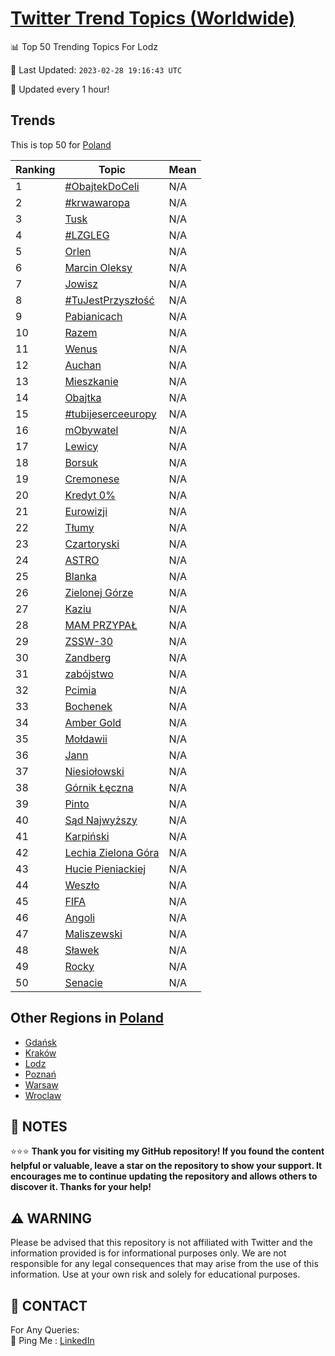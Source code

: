 [Twitter Trend Topics (Worldwide)](https://github.com/ErcinDedeoglu/Twitter-Trend-Topics)
==========


📊 Top 50 Trending Topics For Lodz

📆 Last Updated: `2023-02-28 19:16:43 UTC`

🔧 Updated every 1 hour!


## Trends

This is top 50 for [Poland](</Poland>)

| Ranking | Topic | Mean |
| ------- | ------------ | ------------ |
| 1 | [#ObajtekDoCeli](http://twitter.com/search?q=%23ObajtekDoCeli) | N/A |
| 2 | [#krwawaropa](http://twitter.com/search?q=%23krwawaropa) | N/A |
| 3 | [Tusk](http://twitter.com/search?q=Tusk) | N/A |
| 4 | [#LZGLEG](http://twitter.com/search?q=%23LZGLEG) | N/A |
| 5 | [Orlen](http://twitter.com/search?q=Orlen) | N/A |
| 6 | [Marcin Oleksy](http://twitter.com/search?q=Marcin+Oleksy) | N/A |
| 7 | [Jowisz](http://twitter.com/search?q=Jowisz) | N/A |
| 8 | [#TuJestPrzyszłość](http://twitter.com/search?q=%23TuJestPrzysz%c5%82o%c5%9b%c4%87) | N/A |
| 9 | [Pabianicach](http://twitter.com/search?q=Pabianicach) | N/A |
| 10 | [Razem](http://twitter.com/search?q=Razem) | N/A |
| 11 | [Wenus](http://twitter.com/search?q=Wenus) | N/A |
| 12 | [Auchan](http://twitter.com/search?q=Auchan) | N/A |
| 13 | [Mieszkanie](http://twitter.com/search?q=Mieszkanie) | N/A |
| 14 | [Obajtka](http://twitter.com/search?q=Obajtka) | N/A |
| 15 | [#tubijeserceeuropy](http://twitter.com/search?q=%23tubijeserceeuropy) | N/A |
| 16 | [mObywatel](http://twitter.com/search?q=mObywatel) | N/A |
| 17 | [Lewicy](http://twitter.com/search?q=Lewicy) | N/A |
| 18 | [Borsuk](http://twitter.com/search?q=Borsuk) | N/A |
| 19 | [Cremonese](http://twitter.com/search?q=Cremonese) | N/A |
| 20 | [Kredyt 0%](http://twitter.com/search?q=Kredyt+0%25) | N/A |
| 21 | [Eurowizji](http://twitter.com/search?q=Eurowizji) | N/A |
| 22 | [Tłumy](http://twitter.com/search?q=T%c5%82umy) | N/A |
| 23 | [Czartoryski](http://twitter.com/search?q=Czartoryski) | N/A |
| 24 | [ASTRO](http://twitter.com/search?q=ASTRO) | N/A |
| 25 | [Blanka](http://twitter.com/search?q=Blanka) | N/A |
| 26 | [Zielonej Górze](http://twitter.com/search?q=Zielonej+G%c3%b3rze) | N/A |
| 27 | [Kaziu](http://twitter.com/search?q=Kaziu) | N/A |
| 28 | [MAM PRZYPAŁ](http://twitter.com/search?q=MAM+PRZYPA%c5%81) | N/A |
| 29 | [ZSSW-30](http://twitter.com/search?q=ZSSW-30) | N/A |
| 30 | [Zandberg](http://twitter.com/search?q=Zandberg) | N/A |
| 31 | [zabójstwo](http://twitter.com/search?q=zab%c3%b3jstwo) | N/A |
| 32 | [Pcimia](http://twitter.com/search?q=Pcimia) | N/A |
| 33 | [Bochenek](http://twitter.com/search?q=Bochenek) | N/A |
| 34 | [Amber Gold](http://twitter.com/search?q=Amber+Gold) | N/A |
| 35 | [Mołdawii](http://twitter.com/search?q=Mo%c5%82dawii) | N/A |
| 36 | [Jann](http://twitter.com/search?q=Jann) | N/A |
| 37 | [Niesiołowski](http://twitter.com/search?q=Niesio%c5%82owski) | N/A |
| 38 | [Górnik Łęczna](http://twitter.com/search?q=G%c3%b3rnik+%c5%81%c4%99czna) | N/A |
| 39 | [Pinto](http://twitter.com/search?q=Pinto) | N/A |
| 40 | [Sąd Najwyższy](http://twitter.com/search?q=S%c4%85d+Najwy%c5%bcszy) | N/A |
| 41 | [Karpiński](http://twitter.com/search?q=Karpi%c5%84ski) | N/A |
| 42 | [Lechia Zielona Góra](http://twitter.com/search?q=Lechia+Zielona+G%c3%b3ra) | N/A |
| 43 | [Hucie Pieniackiej](http://twitter.com/search?q=Hucie+Pieniackiej) | N/A |
| 44 | [Weszło](http://twitter.com/search?q=Wesz%c5%82o) | N/A |
| 45 | [FIFA](http://twitter.com/search?q=FIFA) | N/A |
| 46 | [Angoli](http://twitter.com/search?q=Angoli) | N/A |
| 47 | [Maliszewski](http://twitter.com/search?q=Maliszewski) | N/A |
| 48 | [Sławek](http://twitter.com/search?q=S%c5%82awek) | N/A |
| 49 | [Rocky](http://twitter.com/search?q=Rocky) | N/A |
| 50 | [Senacie](http://twitter.com/search?q=Senacie) | N/A |



## Other Regions in [Poland](</Poland>)

* [Gdańsk](</Poland/Gdańsk.md>)
* [Kraków](</Poland/Kraków.md>)
* [Lodz](</Poland/Lodz.md>)
* [Poznań](</Poland/Poznań.md>)
* [Warsaw](</Poland/Warsaw.md>)
* [Wroclaw](</Poland/Wroclaw.md>)



## 📝 NOTES

⭐⭐⭐ **Thank you for visiting my GitHub repository! If you found the content helpful or valuable, leave a star on the repository to show your support. It encourages me to continue updating the repository and allows others to discover it. Thanks for your help!**


## ⚠️ WARNING

Please be advised that this repository is not affiliated with Twitter and the information provided is for informational purposes only. We are not responsible for any legal consequences that may arise from the use of this information. Use at your own risk and solely for educational purposes.


## 📨 CONTACT

 For Any Queries:  
            🏓 Ping Me : [LinkedIn](https://www.linkedin.com/in/ercindedeoglu/)
